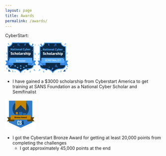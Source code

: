 ```yaml
---
layout: page
title: Awards
permalink: /awards/
---
```


CyberStart:

<img src="/assets/images/NationalCyberScholar.png" width=100>
<img src="/assets/images/NationalCyberSemifinalist.png" width=100>

- I have gained a $3000 scholarship from Cyberstart America to get training at SANS Foundation as a National Cyber Scholar and Semifinalist

<img src="/assets/images/CyberStartBronzeAward.png" width=100>

- I got the Cyberstart Bronze Award for getting at least 20,000 points from completing the challenges
    - I got approximately 45,000 points at the end